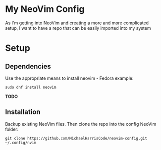 # My NeoVim Config

As I'm getting into NeoVim and creating a more and more complicated setup, I want to have a repo that can be easily imported into my system

Setup
=

Dependencies
-

Use the appropriate means to install neovim - Fedora example:

`sudo dnf install neovim `

**TODO**

Installation
-

Backup existing NeoVim files. Then clone the repo into the config NeoVim folder:

`git clone https://github.com/MichaelHarrisCode/neovim-config.git ~/.config/nvim`
